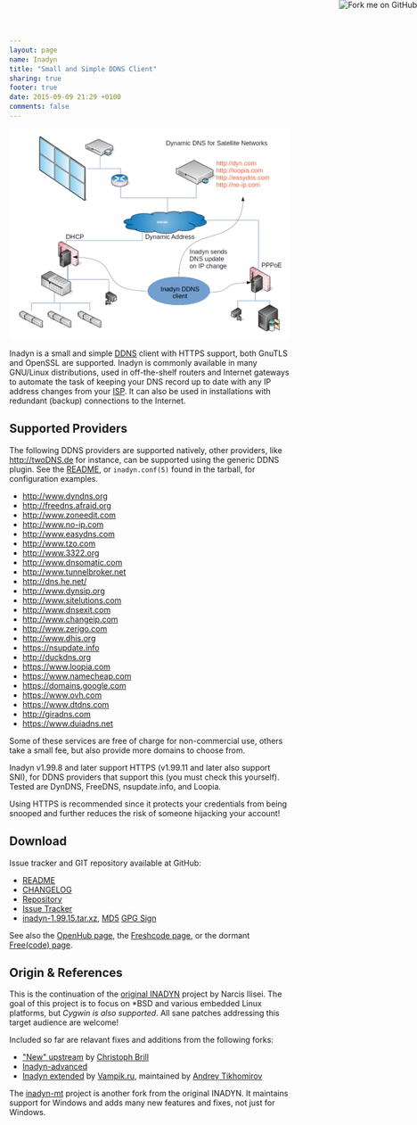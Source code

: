 ```yaml
---
layout: page
name: Inadyn
title: "Small and Simple DDNS Client"
sharing: true
footer: true
date: 2015-09-09 21:29 +0100
comments: false
---
```


<a href="https://github.com/troglobit/inadyn"><img style="position: absolute; top: 0; right: 0; border: none; box-shadow: none;" src="https://camo.githubusercontent.com/365986a132ccd6a44c23a9169022c0b5c890c387/68747470733a2f2f73332e616d617a6f6e6177732e636f6d2f6769746875622f726962626f6e732f666f726b6d655f72696768745f7265645f6161303030302e706e67" alt="Fork me on GitHub" data-canonical-src="https://s3.amazonaws.com/github/ribbons/forkme_right_red_aa0000.png" /></a>

<img class="center" src="/images/dyndns-multiple-sites.png" />

Inadyn is a small and simple [DDNS][1] client with HTTPS support, both
GnuTLS and OpenSSL are supported.  Inadyn is commonly available in many
GNU/Linux distributions, used in off-the-shelf routers and Internet
gateways to automate the task of keeping your DNS record up to date with
any IP address changes from your [ISP][2].  It can also be used in
installations with redundant (backup) connections to the Internet.


Supported Providers
-------------------

The following DDNS providers are supported natively, other providers,
like <http://twoDNS.de> for instance, can be supported using the generic
DDNS plugin.  See the [README][], or `inadyn.conf(5)` found in the
tarball, for configuration examples.

* <http://www.dyndns.org>
* <http://freedns.afraid.org>
* <http://www.zoneedit.com>
* <http://www.no-ip.com>
* <http://www.easydns.com>
* <http://www.tzo.com>
* <http://www.3322.org>
* <http://www.dnsomatic.com>
* <http://www.tunnelbroker.net>
* <http://dns.he.net/>
* <http://www.dynsip.org>
* <http://www.sitelutions.com>
* <http://www.dnsexit.com>
* <http://www.changeip.com>
* <http://www.zerigo.com>
* <http://www.dhis.org>
* <https://nsupdate.info>
* <http://duckdns.org>
* <https://www.loopia.com>
* <https://www.namecheap.com>
* <https://domains.google.com>
* <https://www.ovh.com>
* <https://www.dtdns.com>
* <http://giradns.com>
* <https://www.duiadns.net>

Some of these services are free of charge for non-commercial use, others
take a small fee, but also provide more domains to choose from.

Inadyn v1.99.8 and later support HTTPS (v1.99.11 and later also support
SNI), for DDNS providers that support this (you must check this
yourself).  Tested are DynDNS, FreeDNS, nsupdate.info, and Loopia.

Using HTTPS is recommended since it protects your credentials from being
snooped and further reduces the risk of someone hijacking your account!


Download
--------

Issue tracker and GIT repository available at GitHub:

* [README](https://github.com/troglobit/inadyn/blob/master/README.md)
* [CHANGELOG](https://github.com/troglobit/inadyn/blob/master/CHANGELOG.md)
* [Repository](http://github.com/troglobit/inadyn)
* [Issue Tracker](http://github.com/troglobit/inadyn/issues)
* [inadyn-1.99.15.tar.xz](ftp://ftp.troglobit.com/inadyn/inadyn-1.99.15.tar.xz),
  [MD5](ftp://ftp.troglobit.com/inadyn/inadyn-1.99.15.tar.xz.md5)
  [GPG Sign](ftp://ftp.troglobit.com/inadyn/inadyn-1.99.15.tar.xz.asc)

See also the [OpenHub page](https://www.openhub.net/p/inadyn/), the
[Freshcode page](http://freshcode.club/projects/inadyn), or the dormant
[Free(code) page](http://freecode.com/projects/inadyn).


Origin & References
-------------------

This is the continuation of the [original INADYN][origin] project by
Narcis Ilisei.  The goal of this project is to focus on \*BSD and
various embedded Linux platforms, but *Cygwin is also supported*.  All
sane patches addressing this target audience are welcome!

Included so far are relavant fixes and additions from the following
forks:

* ["New" upstream](https://sourceforge.net/projects/inadyn/) by
  [Christoph Brill](http://www.egore911.de/)
* [Inadyn-advanced](https://sourceforge.net/projects/inadyn-advanced/)
* [Inadyn extended](https://github.com/vampik/inadyn) by
  [Vampik.ru](http://vampik.ru/), maintained by
  [Andrey Tikhomirov](https://github.com/vampik/inadyn)

The [inadyn-mt][] project is another fork from the original INADYN.  It
maintains support for Windows and adds many new features and fixes, not
just for Windows.

[1]: http://en.wikipedia.org/wiki/Dynamic_DNS
[2]: http://en.wikipedia.org/wiki/ISP
[README]: https://github.com/troglobit/inadyn/blob/master/README.md
[origin]: http://www.inatech.eu/inadyn/
[inadyn-mt]: http://sourceforge.net/projects/inadyn-mt/

<!--
  -- Local Variables:
  -- mode: markdown
  -- End:
  -->

